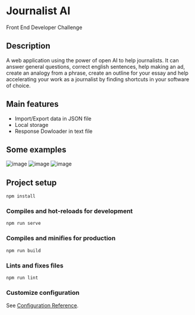 # Journalist AI
Front End Developer Challenge

## Description
A web application using the power of open AI to help journalists. It can answer general questions, correct english sentences, help making an ad, create an analogy from a phrase, create an outline for your essay and help accelerating your work as a journalist by finding shortcuts in your software of choice.

## Main features
- Import/Export data in JSON file
- Local storage
- Response Dowloader in text file

## Some examples
![image](https://user-images.githubusercontent.com/74157473/168493044-e0bb3644-8648-4903-8baa-f5200f0bb56d.png)
![image](https://user-images.githubusercontent.com/74157473/168493048-6b69f008-9c3a-4b36-8c22-e77c8a8d6e7d.png)
![image](https://user-images.githubusercontent.com/74157473/168493060-89b67c4c-3237-4507-8862-100110dd0dc9.png)


## Project setup
```
npm install
```

### Compiles and hot-reloads for development
```
npm run serve
```

### Compiles and minifies for production
```
npm run build
```

### Lints and fixes files
```
npm run lint
```

### Customize configuration
See [Configuration Reference](https://cli.vuejs.org/config/).
